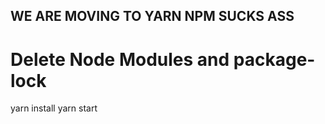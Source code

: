 ## WE ARE MOVING TO YARN NPM SUCKS ASS
# Delete Node Modules and package-lock
yarn install
yarn start